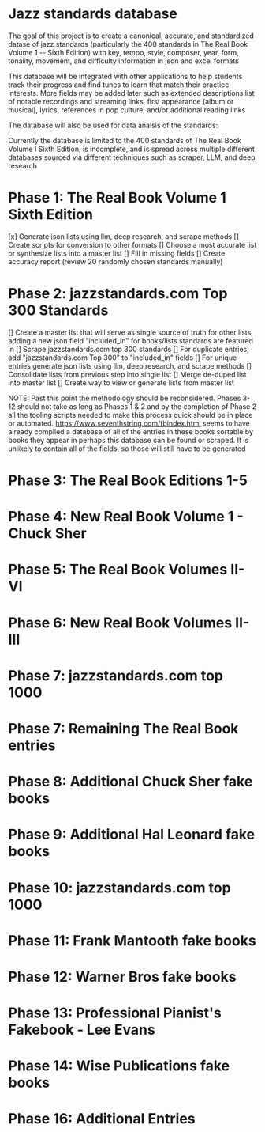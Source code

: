 # Jazz standards database

The goal of this project is to create a canonical, accurate, and standardized datase of jazz standards (particularly the 400 standards in The Real Book Volume 1 -- Sixth Edition) with key, tempo, style, composer, year, form, tonality, movement, and difficulty information in json and excel formats

This database will be integrated with other applications to help students track their progress and find tunes to learn that match their practice  interests. More fields may be added later such as extended descriptions list of notable recordings and streaming links, first appearance (album or musical), lyrics, references in pop culture, and/or additional reading links 

The database will also be used for data analsis of the standards:

Currently the database is limited to the 400 standards of The Real Book Volume I Sixth Edition, is incomplete, and is spread across multiple different databases sourced via different techniques such as scraper, LLM, and deep research

# Phase 1: The Real Book Volume 1 Sixth Edition
[x] Generate json lists using llm, deep research, and scrape methods
[] Create scripts for conversion to other formats
[] Choose a most accurate list or synthesize lists into a master list
[] Fill in missing fields
[] Create accuracy report (review 20 randomly chosen standards manually)

# Phase 2: jazzstandards.com Top 300 Standards
[] Create a master list that will serve as single source of truth for other lists adding a new json field "included_in" for books/lists standards are featured in
[] Scrape jazzstandards.com top 300 standards
[] For duplicate entries, add "jazzstandards.com Top 300" to "included_in" fields
[] For unique entries generate json lists using llm, deep research, and scrape methods
[] Consolidate lists from previous step into single list
[] Merge de-duped list into master list
[] Create way to view or generate lists from master list

NOTE: Past this point the methodology should be reconsidered. Phases 3-12 should not take as long as Phases 1 & 2 and by the completion of Phase 2 all the tooling scripts needed to make this process quick should be in place or automated. https://www.seventhstring.com/fbindex.html seems to have already compiled a database of all of the entries in these books sortable by books they appear in perhaps this database can be found or scraped. It is unlikely to contain all of the fields, so those will still have to be generated

# Phase 3: The Real Book Editions 1-5

# Phase 4: New Real Book Volume 1 - Chuck Sher

# Phase 5: The Real Book Volumes II-VI

# Phase 6: New Real Book Volumes II-III

# Phase 7: jazzstandards.com top 1000

# Phase 7: Remaining The Real Book entries

# Phase 8: Additional Chuck Sher fake books

# Phase 9: Additional Hal Leonard fake books

# Phase 10: jazzstandards.com top 1000

# Phase 11: Frank Mantooth fake books

# Phase 12: Warner Bros fake books

# Phase 13: Professional Pianist's Fakebook - Lee Evans

# Phase 14: Wise Publications fake books

# Phase 16: Additional Entries
